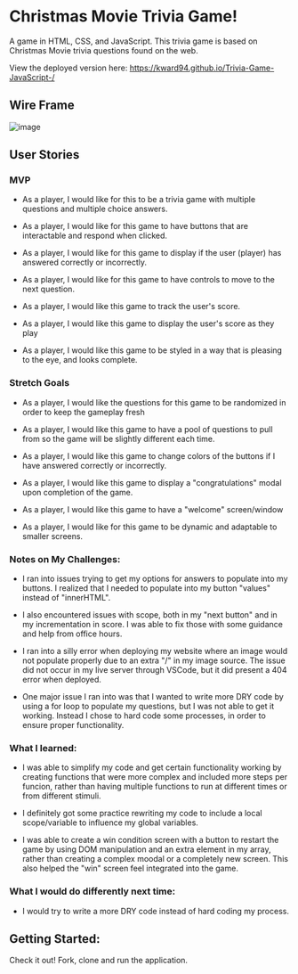 <!-- Need to finish: 
-perhaps create a welcome window

- make the website dynamic and adaptable to smaller screens -->

# Christmas Movie Trivia Game!

A game in HTML, CSS, and JavaScript. This trivia game is based on Christmas Movie trivia questions found on the web.

View the deployed version here: https://kward94.github.io/Trivia-Game-JavaScript-/

## Wire Frame

![image](https://user-images.githubusercontent.com/75279409/102917852-289ff000-4443-11eb-9ebd-3e36221321cd.png)

## User Stories

### MVP
- As a player, I would like for this to be a trivia game with multiple questions and multiple choice answers.

- As a player, I would like for this game to have buttons that are interactable and respond when clicked.

- As a player, I would like for this game to display if the user (player) has answered correctly or incorrectly.

- As a player, I would like for this game to have controls to move to the next question.

- As a player, I would like this game to track the user's score.

- As a player, I would like this game to display the user's score as they play

- As a player, I would like this game to be styled in a way that is pleasing to the eye, and looks complete.

### Stretch Goals
- As a player, I would like the questions for this game to be randomized in order to keep the gameplay fresh

- As a player, I would like this game to have a pool of questions to pull from so the game will be slightly different each time.

- As a player, I would like this game to change colors of the buttons if I have answered correctly or incorrectly.

- As a player, I would like this game to display a "congratulations" modal upon completion of the game.

-  As a player, I would like this game to have a "welcome" screen/window

- As a player, I would like for this game to be dynamic and adaptable to smaller screens.


### Notes on My Challenges:
- I ran into issues trying to get my options for answers to populate into my buttons. I realized that I needed to populate into my button "values" instead of "innerHTML".

- I also encountered issues with scope, both in my "next button" and in my incrementation in score. I was able to fix those with some guidance and help from office hours.

- I ran into a silly error when deploying my website where an image would not populate properly due to an extra "/" in my image source. The issue did not occur in my live server through VSCode, but it did present a 404 error when deployed.

- One major issue I ran into was that I wanted to write more DRY code by using a for loop to populate my questions, but I was not able to get it working. Instead I chose to hard code some processes, in order to ensure proper functionality.



### What I learned:
- I was able to simplify my code and get certain functionality working by creating functions that were more complex and included more steps per funcion, rather than having multiple functions to run at different times or from different stimuli.

- I definitely got some practice rewriting my code to include a local scope/variable to influence my global variables.

- I was able to create a win condition screen with a button to restart the game by using DOM manipulation and an extra element in my array, rather than creating a complex moodal or a completely new screen. This also helped the "win" screen feel integrated into the game.



### What I would do differently next time:
- I would try to write a more DRY code instead of hard coding my process.

## Getting Started:

Check it out! Fork, clone and run the application.


<!-- ## Attribution: -->